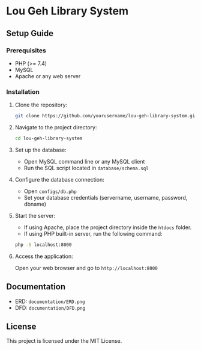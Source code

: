 # Lou Geh Library System

## Setup Guide

### Prerequisites

- PHP (>= 7.4)
- MySQL
- Apache or any web server

### Installation

1. Clone the repository:

    ```bash
    git clone https://github.com/yourusername/lou-geh-library-system.git
    ```

2. Navigate to the project directory:

    ```bash
    cd lou-geh-library-system
    ```

3. Set up the database:

    - Open MySQL command line or any MySQL client
    - Run the SQL script located in `database/schema.sql`

4. Configure the database connection:

    - Open `configs/db.php`
    - Set your database credentials (servername, username, password, dbname)

5. Start the server:

    - If using Apache, place the project directory inside the `htdocs` folder.
    - If using PHP built-in server, run the following command:

    ```bash
    php -S localhost:8000
    ```

6. Access the application:

    Open your web browser and go to `http://localhost:8000`

## Documentation

- ERD: `documentation/ERD.png`
- DFD: `documentation/DFD.png`

## License

This project is licensed under the MIT License.
